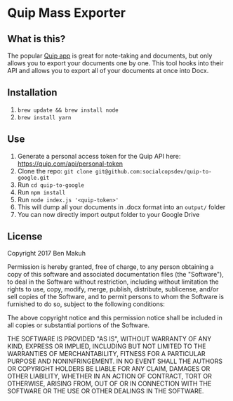 # Quip Mass Exporter

## What is this?
The popular [Quip app](https://quip.com/) is great for note-taking and documents, but only allows you to export your documents one by one. This tool hooks into their API and allows you to export all of your documents at once into Docx.

## Installation
1. `brew update && brew install node`
2. `brew install yarn`

## Use
1. Generate a personal access token for the Quip API here: https://quip.com/api/personal-token
2. Clone the repo: `git clone git@github.com:socialcopsdev/quip-to-google.git`
3. Run `cd quip-to-google`
4. Run `npm install`
4. Run `node index.js '<quip-token>'`
5. This will dump all your documents in .docx format into an `output/` folder
6. You can now directly import output folder to your Google Drive

## License
Copyright 2017 Ben Makuh

Permission is hereby granted, free of charge, to any person obtaining a copy of this software and associated documentation files (the "Software"), to deal in the Software without restriction, including without limitation the rights to use, copy, modify, merge, publish, distribute, sublicense, and/or sell copies of the Software, and to permit persons to whom the Software is furnished to do so, subject to the following conditions:

The above copyright notice and this permission notice shall be included in all copies or substantial portions of the Software.

THE SOFTWARE IS PROVIDED "AS IS", WITHOUT WARRANTY OF ANY KIND, EXPRESS OR IMPLIED, INCLUDING BUT NOT LIMITED TO THE WARRANTIES OF MERCHANTABILITY, FITNESS FOR A PARTICULAR PURPOSE AND NONINFRINGEMENT. IN NO EVENT SHALL THE AUTHORS OR COPYRIGHT HOLDERS BE LIABLE FOR ANY CLAIM, DAMAGES OR OTHER LIABILITY, WHETHER IN AN ACTION OF CONTRACT, TORT OR OTHERWISE, ARISING FROM, OUT OF OR IN CONNECTION WITH THE SOFTWARE OR THE USE OR OTHER DEALINGS IN THE SOFTWARE.
